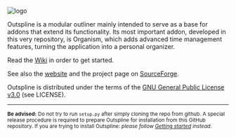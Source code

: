 ![logo](https://www.github.com/kynikos/outspline/wiki/logo.png)

Outspline is a modular outliner mainly intended to serve as a base for addons
that extend its functionality. Its most important addon, developed in this very
repository, is Organism, which adds advanced time management features, turning
the application into a personal organizer.

Read the [Wiki](https://www.github.com/kynikos/outspline/wiki) in order to get
started.

See also the [website](https://kynikos.github.io/outspline/) and the project
page on [SourceForge](https://sourceforge.net/projects/outspline/).

Outspline is distributed under the terms of the
[GNU General Public License v3.0](http://www.gnu.org/copyleft/gpl.html)
(see LICENSE).


------------------------------------------

<sub>__Be advised:__ Do not try to run `setup.py` after simply cloning the repo from github. 
A special release procedure is required to prepare Outspline for installation from this GitHub repository.
If you are trying to install Outspline: _please follow [Getting started](https://github.com/kynikos/outspline/wiki/Getting-started) instead_.</sub>